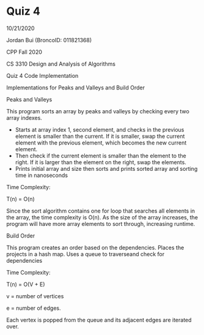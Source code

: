 # Quiz 4
10/21/2020

Jordan Bui (BroncoID: 011821368)

CPP Fall 2020

CS 3310 Design and Analysis of Algorithms

Quiz 4 Code Implementation

Implementations for Peaks and Valleys and Build Order


Peaks and Valleys

 This program sorts an array by peaks and valleys by checking every two array
 indexes. 
 - Starts at array index 1, second element, and checks in the previous
 element is smaller than the current. If it is smaller, swap the current
 element with the previous element, which becomes the new current element.
 - Then check if the current element is smaller than the element to the
 right. If it is larger than the element on the right, swap the elements.
 - Prints initial array and size then sorts and prints sorted array and sorting time
 in nanoseconds
 
  Time Complexity:
  
   T(n) = O(n)
   
   Since the sort algorithm contains one for loop that searches all elements in the 
   array, the time complexity is O(n).
   As the size of the array increases, the program will have more array elements to sort 
   through, increasing runtime.

Build Order

This program creates an order based on the dependencies.
Places the projects in a hash map. Uses a queue to traverseand check for dependencies


Time Complexity:

T(n) = O(V + E)

v = number of vertices

e = number of edges.

Each vertex is popped from the queue and its adjacent edges are iterated over.
